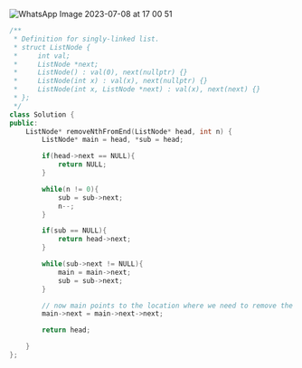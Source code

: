 ​![WhatsApp Image 2023-07-08 at 17 00 51](https://github.com/RohithBoppey/leetcode-sol/assets/73538974/8bf7ffd0-aae5-4c61-b43c-5654128924e0)

```c++
/**
 * Definition for singly-linked list.
 * struct ListNode {
 *     int val;
 *     ListNode *next;
 *     ListNode() : val(0), next(nullptr) {}
 *     ListNode(int x) : val(x), next(nullptr) {}
 *     ListNode(int x, ListNode *next) : val(x), next(next) {}
 * };
 */
class Solution {
public:
    ListNode* removeNthFromEnd(ListNode* head, int n) {
        ListNode* main = head, *sub = head;

        if(head->next == NULL){
            return NULL;
        }

        while(n != 0){
            sub = sub->next;
            n--;
        }

        if(sub == NULL){
            return head->next;
        }

        while(sub->next != NULL){
            main = main->next;
            sub = sub->next;
        }

        // now main points to the location where we need to remove the link
        main->next = main->next->next;

        return head;

    }
};
```
